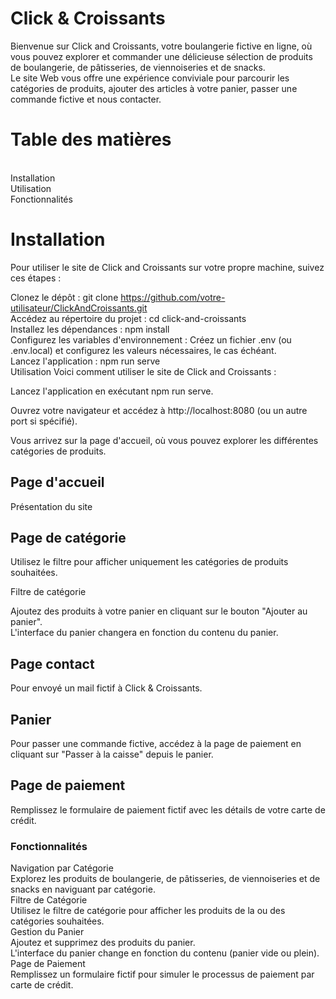 # Click & Croissants

Bienvenue sur Click and Croissants, votre boulangerie fictive en ligne, où vous pouvez explorer et commander une délicieuse sélection de produits de boulangerie, de pâtisseries, de viennoiseries et de snacks. <br> Le site Web vous offre une expérience conviviale pour parcourir les catégories de produits, ajouter des articles à votre panier, passer une commande fictive et nous contacter.

<h1>Table des matières</h1> <br>
Installation <br>
Utilisation <br>
Fonctionnalités <br>

# Installation
Pour utiliser le site de Click and Croissants sur votre propre machine, suivez ces étapes :

Clonez le dépôt : git clone https://github.com/votre-utilisateur/ClickAndCroissants.git <br>
Accédez au répertoire du projet : cd click-and-croissants  <br>
Installez les dépendances : npm install <br>
Configurez les variables d'environnement : Créez un fichier .env (ou .env.local) et configurez les valeurs nécessaires, le cas échéant. <br>
Lancez l'application : npm run serve <br>
Utilisation
Voici comment utiliser le site de Click and Croissants :

Lancez l'application en exécutant npm run serve.

Ouvrez votre navigateur et accédez à http://localhost:8080 (ou un autre port si spécifié).

Vous arrivez sur la page d'accueil, où vous pouvez explorer les différentes catégories de produits.

## Page d'accueil

Présentation du site
## Page de catégorie

Utilisez le filtre pour afficher uniquement les catégories de produits souhaitées.

Filtre de catégorie

Ajoutez des produits à votre panier en cliquant sur le bouton "Ajouter au panier". <br>
L'interface du panier changera en fonction du contenu du panier.

## Page contact
Pour envoyé un mail fictif à Click & Croissants.

## Panier

Pour passer une commande fictive, accédez à la page de paiement en cliquant sur "Passer à la caisse" depuis le panier.

## Page de paiement

Remplissez le formulaire de paiement fictif avec les détails de votre carte de crédit.

### Fonctionnalités
Navigation par Catégorie <br>
Explorez les produits de boulangerie, de pâtisseries, de viennoiseries et de snacks en naviguant par catégorie. <br>
Filtre de Catégorie <br>
Utilisez le filtre de catégorie pour afficher les produits de la ou des catégories souhaitées. <br>
Gestion du Panier <br>
Ajoutez et supprimez des produits du panier. <br>
L'interface du panier change en fonction du contenu (panier vide ou plein). <br>
Page de Paiement <br>
Remplissez un formulaire fictif pour simuler le processus de paiement par carte de crédit.
